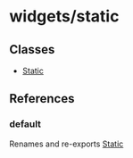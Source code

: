 # widgets/static

## Classes

- [Static](widgets.static.Class.Static.md)

## References

### default

Renames and re-exports [Static](widgets.static.Class.Static.md)
